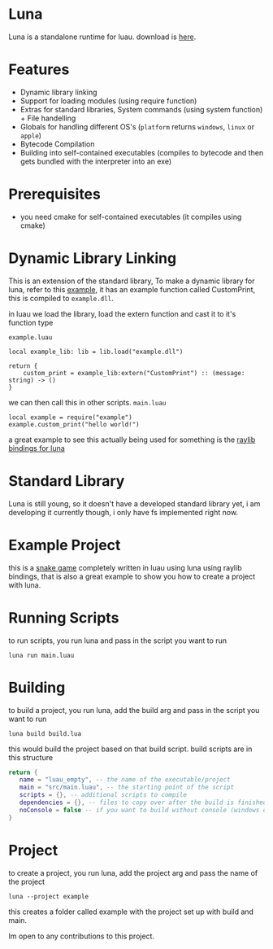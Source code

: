 # Luna
Luna is a standalone runtime for luau.
download is [here](https://github.com/KinexDev/luna/releases/tag/Release2).

# Features
- Dynamic library linking
- Support for loading modules (using require function)
- Extras for standard libraries, System commands (using system function) + File handelling
- Globals for handling different OS's (`platform` returns `windows`, `linux` or `apple`)
- Bytecode Compilation
- Building into self-contained executables (compiles to bytecode and then gets bundled with the interpreter into an exe)

# Prerequisites
- you need cmake for self-contained executables (it compiles using cmake)

# Dynamic Library Linking
This is an extension of the standard library, To make a dynamic library for luna, refer to this [example](https://github.com/KinexDev/luna-LibExample), it has an example function called CustomPrint, this is compiled to `example.dll`.

in luau we load the library, load the extern function and cast it to it's function type

`example.luau`
```luau
local example_lib: lib = lib.load("example.dll")

return {
    custom_print = example_lib:extern("CustomPrint") :: (message: string) -> ()
}
```

we can then call this in other scripts.
`main.luau`
```luau
local example = require("example")
example.custom_print("hello world!")
```

a great example to see this actually being used for something is the [raylib bindings for luna](https://github.com/KinexDev/Luna-Raylib/tree/main)

# Standard Library
Luna is still young, so it doesn't have a developed standard library yet, i am developing it currently though, i only have fs implemented right now.

# Example Project
this is a [snake game](https://github.com/KinexDev/Luau-Snake) completely written in luau using luna using raylib bindings, that is also a great example to show you how to create a project with luna.

# Running Scripts
to run scripts, you run luna and pass in the script you want to run

```
luna run main.luau
```

# Building

to build a project, you run luna, add the build arg and pass in the script you want to run

```
luna build build.lua
```

this would build the project based on that build script.
build scripts are in this structure

```lua
return {
   name = "luau_empty", -- the name of the executable/project 
   main = "src/main.luau", -- the starting point of the script 
   scripts = {}, -- additional scripts to compile 
   dependencies = {}, -- files to copy over after the build is finished 
   noConsole = false -- if you want to build without console (windows only)
}
```

# Project

to create a project, you run luna, add the project arg and pass the name of the project

```
luna --project example
```

this creates a folder called example with the project set up with build and main.

Im open to any contributions to this project.
